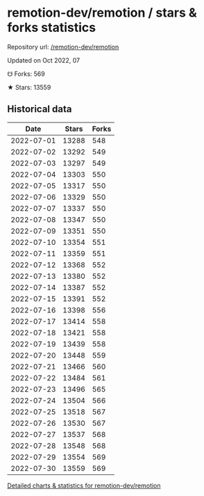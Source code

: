 # remotion-dev/remotion / stars & forks statistics

Repository url: [/remotion-dev/remotion](https://github.com/remotion-dev/remotion)

Updated on Oct 2022, 07

☋ Forks: 569

★ Stars: 13559

## Historical data
| Date | Stars | Forks |
|------|-------|-------|
| 2022-07-01 | 13288 | 548 | 
| 2022-07-02 | 13292 | 549 | 
| 2022-07-03 | 13297 | 549 | 
| 2022-07-04 | 13303 | 550 | 
| 2022-07-05 | 13317 | 550 | 
| 2022-07-06 | 13329 | 550 | 
| 2022-07-07 | 13337 | 550 | 
| 2022-07-08 | 13347 | 550 | 
| 2022-07-09 | 13351 | 550 | 
| 2022-07-10 | 13354 | 551 | 
| 2022-07-11 | 13359 | 551 | 
| 2022-07-12 | 13368 | 552 | 
| 2022-07-13 | 13380 | 552 | 
| 2022-07-14 | 13387 | 552 | 
| 2022-07-15 | 13391 | 552 | 
| 2022-07-16 | 13398 | 556 | 
| 2022-07-17 | 13414 | 558 | 
| 2022-07-18 | 13421 | 558 | 
| 2022-07-19 | 13439 | 558 | 
| 2022-07-20 | 13448 | 559 | 
| 2022-07-21 | 13466 | 560 | 
| 2022-07-22 | 13484 | 561 | 
| 2022-07-23 | 13496 | 565 | 
| 2022-07-24 | 13504 | 566 | 
| 2022-07-25 | 13518 | 567 | 
| 2022-07-26 | 13530 | 567 | 
| 2022-07-27 | 13537 | 568 | 
| 2022-07-28 | 13548 | 568 | 
| 2022-07-29 | 13554 | 569 | 
| 2022-07-30 | 13559 | 569 | 


[Detailed charts & statistics for remotion-dev/remotion](https://reviewgithub.com/rep/remotion-dev/remotion)

